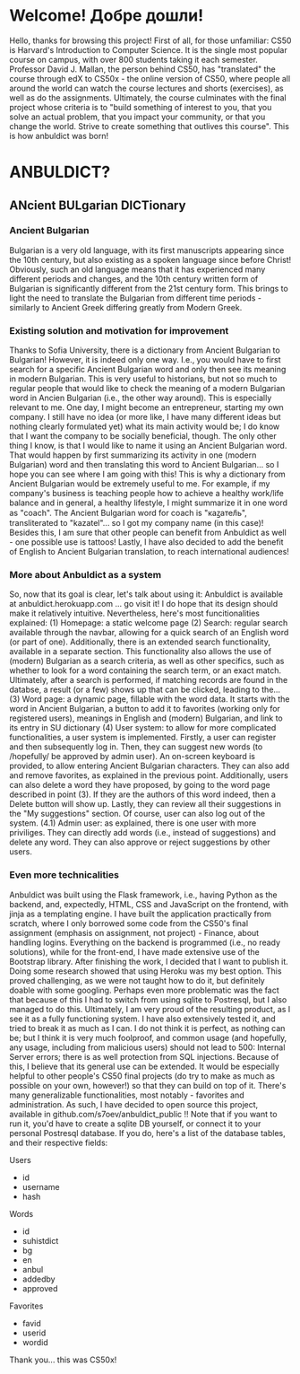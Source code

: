 # Welcome! Добре дошли!
Hello, thanks for browsing this project! First of all, for those unfamiliar: CS50 is Harvard's Introduction to Computer Science.
It is the single most popular course on campus, with over 800 students taking it each semester. Professor David J. Mallan, the
person behind CS50, has "translated" the course through edX to CS50x - the online version of CS50, where people all around the
world can watch the course lectures and shorts (exercises), as well as do the assignments. Ultimately, the course culminates with
the final project whose criteria is to "build something of interest to you, that you solve an actual problem, that you impact your
community, or that you change the world. Strive to create something that outlives this course". This is how anbuldict was born!

# ANBULDICT?
## ANcient BULgarian DICTionary
### Ancient Bulgarian
Bulgarian is a very old language, with its first manuscripts appearing since the 10th century, but also existing as a spoken
language since before Christ! Obviously, such an old language means that it has experienced many different periods and changes,
and the 10th century written form of Bulgarian is significantly different from the 21st century form. This brings to light the
need to translate the Bulgarian from different time periods - similarly to Ancient Greek differing greatly from Modern Greek.

### Existing solution and motivation for improvement
Thanks to Sofia University, there is a dictionary from Ancient Bulgarian to Bulgarian! However, it is indeed only one way. I.e.,
you would have to first search for a specific Ancient Bulgarian word and only then see its meaning in modern Bulgarian. This is
very useful to historians, but not so much to regular people that would like to check the meaning of a modern Bulgarian word in
Ancien Bulgarian (i.e., the other way around). This is especially relevant to me. One day, I might become an entrepreneur, starting
my own company. I still have no idea (or more like, I have many different ideas but nothing clearly formulated yet) what its main
activity would be; I do know that I want the company to be socially beneficial, though. The only other thing I know, is that I
would like to name it using an Ancient Bulgarian word. That would happen by first summarizing its activity in one (modern Bulgarian)
word and then translating this word to Ancient Bulgarian... so I hope you can see where I am going with this! This is why a
dictionary from Ancient Bulgarian would be extremely useful to me. For example, if my company's business is teaching people
how to achieve a healthy work/life balance and in general, a healthy lifestyle, I might summarize it in one word as "coach". The
Ancient Bulgarian word for coach is "каꙁател҄ь", transliterated to "kazatel"... so I got my company name (in this case)! Besides this,
I am sure that other people can benefit from Anbuldict as well - one possible use is tattoos! Lastly, I have also decided to add the
benefit of English to Ancient Bulgarian translation, to reach international audiences!

### More about Anbuldict as a system
So, now that its goal is clear, let's talk about using it: Anbuldict is available at anbuldict.herokuapp.com ... go visit it! I do
hope that its design should make it relatively intuitive. Nevertheless, here's most funcitionalities explained:
(1) Homepage: a static welcome page
(2) Search: regular search available through the navbar, allowing for a quick search of an English word (or part of one).
Additionally, there is an extended search functionality, available in a separate section. This functionality also allows the
use of (modern) Bulgarian as a search criteria, as well as other specifics, such as whether to look for a word containing the
search term, or an exact match. Ultimately, after a search is performed, if matching records are found in the databse, a result
(or a few) shows up that can be clicked, leading to the...
(3) Word page: a dynamic page, fillable with the word data. It starts with the word in Ancient Bulgarian, a button to add it
to favorites (working only for registered users), meanings in English and (modern) Bulgarian, and link to its entry in SU dictionary
(4) User system: to allow for more complicated functionalities, a user system is implemented. Firstly, a user can register and
then subsequently log in. Then, they can suggest new words (to /hopefully/ be approved by admin user). An on-screen keyboard is
provided, to allow entering Ancient Bulgarian characters. They can also add and remove favorites, as explained in the previous
point. Additionally, users can also delete a word they have proposed, by going to the word page described in point (3). If they
are the authors of this word indeed, then a Delete button will show up. Lastly, they can review all their suggestions in the
"My suggestions" section. Of course, user can also log out of the system.
(4.1) Admin user: as explained, there is one user with more priviliges. They can directly add words (i.e., instead of suggestions)
and delete any word. They can also approve or reject suggestions by other users.

### Even more technicalities
Anbuldict was built using the Flask framework, i.e., having Python as the backend, and, expectedly, HTML, CSS and JavaScript
on the frontend, with jinja as a templating engine. I have built the application practically from scratch, where I only borrowed
some code from the CS50's final assignment (emphasis on assignment, not project) - Finance, about handling logins. Everything on
the backend is programmed (i.e., no ready solutions), while for the front-end, I have made extensive use of the Bootstrap library.
After finishing the work, I decided that I want to publish it. Doing some research showed that using Heroku was my best option.
This proved challenging, as we were not taught how to do it, but definitely doable with some googling. Perhaps even more problematic
was the fact that because of this I had to switch from using sqlite to Postresql, but I also managed to do this. Ultimately, I am
very proud of the resulting product, as I see it as a fully functioning system. I have also extensively tested it, and tried to
break it as much as I can. I do not think it is perfect, as nothing can be; but I think it is very much foolproof, and common usage
(and hopefully, any usage, including from malicious users) should not lead to 500: Internal Server errors; there is as well
protection from SQL injections. Because of this, I believe that its general use can be extended. It would be especially helpful
to other people's CS50 final projects (do try to make as much as possible on your own, however!) so that they can build on top of
it. There's many generalizable functionalities, most notably - favorites and administration. As such, I have decided to open source
this project, available in github.com/s7oev/anbuldict_public !! Note that if you want to run it, you'd have to create a sqlite DB
yourself, or connect it to your personal Postresql database. If you do, here's a list of the database tables, and their respective
fields:

Users
- id
- username
- hash

Words
- id
- suhistdict
- bg
- en
- anbul
- addedby
- approved

Favorites
- favid
- userid
- wordid

Thank you... this was CS50x!